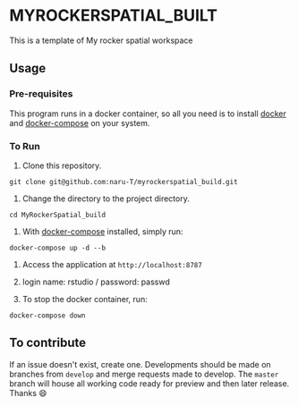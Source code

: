 # MYROCKERSPATIAL_BUILT

This is a template of My rocker spatial workspace

## Usage

### Pre-requisites

This program runs in a docker container, so all you need is to install
[docker](https://docs.docker.com/install/) and [docker-compose](https://docs.docker.com/compose/install/)
on your system.

### To Run

1. Clone this repository.

```{sh}
git clone git@github.com:naru-T/myrockerspatial_build.git
```

1. Change the directory to the project directory.

```{sh}
cd MyRockerSpatial_build
```

1. With [docker-compose](https://docs.docker.com/compose/install/) installed, simply run:

```{sh}
docker-compose up -d --b
```

1. Access the application at `http://localhost:8787`

1. login name: rstudio / password: passwd

1. To stop the docker container, run:

```{sh}
docker-compose down
```

## To contribute

If an issue doesn't exist, create one. Developments should be made on branches
from `develop` and merge requests made to develop. The `master` branch will
house all working code ready for preview and then later release. Thanks
:smile:
